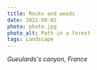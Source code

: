 ```yaml
---
title: Rocks and woods
date: 2022-09-02
photo: photo.jpg
photo_alt: Path in a forest
tags: Landscape
---
```


_Gueulards's canyon, France_

